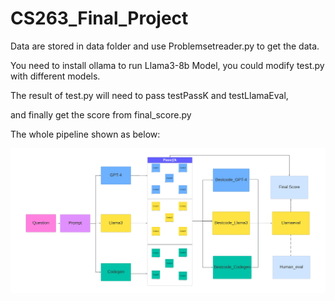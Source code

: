 # CS263_Final_Project
Data are stored in data folder and use Problemsetreader.py to get the data.

You need to install ollama to run Llama3-8b Model, you could modify test.py with different models.

The result of test.py will need to pass testPassK and testLlamaEval, 

and finally get the score from final_score.py

The whole pipeline shown as below:

![Evaluation Pipeline](https://github.com/Steven-ZhangJM/CS263_Final_Project/blob/main/pipeline.png)
